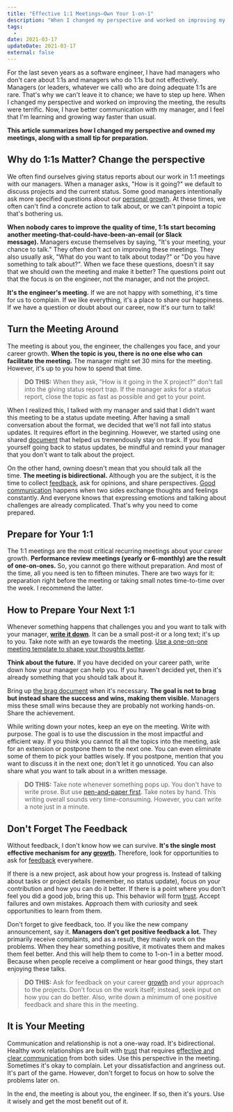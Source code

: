 ```yaml
---
title: "Effective 1:1 Meetings—Own Your 1-on-1"
description: "When I changed my perspective and worked on improving my 1:1 meetings, the results were terrific. Now, I have better communication with my manager, and I feel that I'm learning and growing way faster than usual."
tags:
  -
date: 2021-03-17
updateDate: 2021-03-17
external: false
---
```


For the last seven years as a software engineer, I have had managers who don't care about 1:1s and managers who do 1:1s but not effectively. Managers (or leaders, whatever we call) who are doing adequate 1:1s are rare. That's why we can't leave it to chance; we have to step up here. When I changed my perspective and worked on improving the meeting, the results were terrific. Now, I have better communication with my manager, and I feel that I'm learning and growing way faster than usual.

**This article summarizes how I changed my perspective and owned my meetings, along with a small tip for preparation.**

## Why do 1:1s Matter? Change the perspective

We often find ourselves giving status reports about our work in 1:1 meetings with our managers. When a manager asks, "How is it going?" we default to discuss projects and the current status. Some good managers intentionally ask more specified questions about our [personal growth](/growth-with-systematic-bliss/). At these times, we often can't find a concrete action to talk about, or we can't pinpoint a topic that's bothering us.

**When nobody cares to improve the quality of time, 1:1s start becoming another meeting-that-could-have-been-an-email (or Slack message).** Managers excuse themselves by saying, "It's your meeting, your chance to talk." They often don't act on improving these meetings. They also usually ask, "What do you want to talk about today?" or "Do you have something to talk about?". When we face these questions, doesn't it say that we should own the meeting and make it better? The questions point out that the focus is on the engineer, not the manager, and not the project.

**It's the engineer's meeting.** If we are not happy with something, it's time for us to complain. If we like everything, it's a place to share our happiness. If we have a question or doubt about our career, now it's our turn to talk!

## Turn the Meeting Around

The meeting is about you, the engineer, the challenges you face, and your career growth. **When the topic is you, there is no one else who can facilitate the meeting.** The manager might set 30 mins for the meeting. However, it's up to you how to spend that time.

> **DO THIS:** When they ask, "How is it going in the X project?" don't fall into the giving status report trap. If the manager asks for a status report, close the topic as fast as possible and get to your point.

When I realized this, I talked with my manager and said that I didn't want this meeting to be a status update meeting. After having a small conversation about the format, we decided that we'll not fall into status updates. It requires effort in the beginning. However, we started using one shared [document](/effective-1-1-meetings-one-on-one-meeting-template/) that helped us tremendously stay on track. If you find yourself going back to status updates, be mindful and remind your manager that you don't want to talk about the project.

On the other hand, owning doesn't mean that you should talk all the time. **The meeting is bidirectional.** Although you are the subject, it is the time to collect [feedback](/importance-of-the-feedback/), ask for opinions, and share perspectives. [Good communication](/books/high-productivity-and-clear-communication-in-different-cultures/) happens when two sides exchange thoughts and feelings constantly. And everyone knows that expressing emotions and talking about challenges are already complicated. That's why you need to come prepared.

## Prepare for Your 1:1

The 1:1 meetings are the most critical recurring meetings about your career growth. **Performance review meetings (yearly or 6-monthly) are the result of one-on-ones.** So, you cannot go there without preparation. And most of the time, all you need is ten to fifteen minutes. There are two ways for it: preparation right before the meeting or taking small notes time-to-time over the week. I recommend the latter.

## How to Prepare Your Next 1:1

Whenever something happens that challenges you and you want to talk with your manager, **[write it down](/why-is-writing-important/)**. It can be a small post-it or a long text; it's up to you. Take note with an eye towards the meeting. [Use a one-on-one meeting template to shape your thoughts better](/effective-1-1-meetings-one-on-one-meeting-template/).

**Think about the future.** If you have decided on your career path, write down how your manager can help you. If you haven't decided yet, then it's already something that you should talk about it.

Bring up [the brag document](https://jvns.ca/blog/brag-documents/) when it's necessary. **The goal is not to brag but instead share the success and wins, making them visible.** Managers miss these small wins because they are probably not working hands-on. Share the achievement.

While writing down your notes, keep an eye on the meeting. Write with purpose. The goal is to use the discussion in the most impactful and efficient way. If you think you cannot fit all the topics into the meeting, ask for an extension or postpone them to the next one. You can even eliminate some of them to pick your battles wisely. If you postpone, mention that you want to discuss it in the next one; don't let it go unnoticed. You can also share what you want to talk about in a written message.

> **DO THIS:** Take note whenever something pops up. You don't have to write prose. But use [pen-and-paper first](https://www.scientificamerican.com/article/a-learning-secret-don-t-take-notes-with-a-laptop/). Take notes by hand. This writing overall sounds very time-consuming. However, you can write a note just in a minute.

## Don't Forget The Feedback

Without feedback, I don't know how we can survive. **It's the single most effective mechanism for any [growth](/growth-with-systematic-bliss/).** Therefore, look for opportunities to ask for [feedback](/importance-of-the-feedback/) everywhere.

If there is a new project, ask about how your progress is. Instead of talking about tasks or project details (remember, no status update), focus on your contribution and how you can do it better. If there is a point where you don't feel you did a good job, bring this up. This behavior will form [trust](/how-to-build-trust-in-a-team-as-a-new-manager/). Accept failures and own mistakes. Approach them with curiosity and seek opportunities to learn from them.

Don't forget to give feedback, too. If you like the new company announcement, say it. **Managers don't get positive feedback a lot.** They primarily receive complaints, and as a result, they mainly work on the problems. When they hear something positive, it motivates them and makes them feel better. And this will help them to come to 1-on-1 in a better mood. Because when people receive a compliment or hear good things, they start enjoying these talks.

> **DO THIS:** Ask for feedback on your career [growth](/growth-with-systematic-bliss/) and your approach to the projects. Don't focus on the work itself; instead, seek input on how you can do better. Also, write down a minimum of one positive feedback and share this in the meeting.

## It is Your Meeting

Communication and relationship is not a one-way road. It's bidirectional. Healthy work relationships are built with [trust](/how-to-build-trust-in-a-team-as-a-new-manager/) that requires [effective and clear communication](/books/high-productivity-and-clear-communication-in-different-cultures/) from both sides. Use this perspective in the meeting. Sometimes it's okay to complain. Let your dissatisfaction and angriness out. It's part of the game. However, don't forget to focus on how to solve the problems later on.

In the end, the meeting is about you, the engineer. If so, then it's yours. Use it wisely and get the most benefit out of it.
